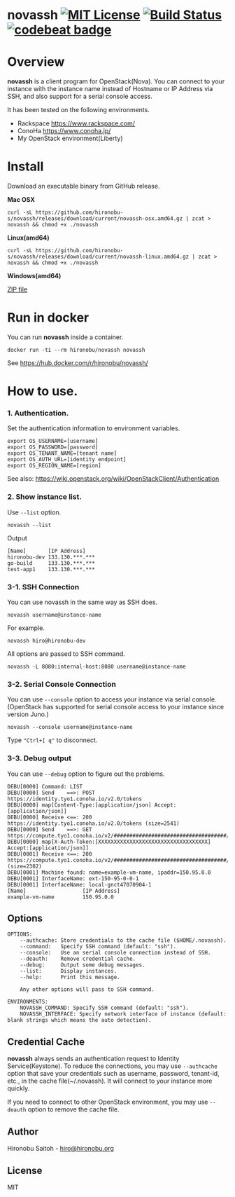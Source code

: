 # novassh [![MIT License](http://img.shields.io/badge/license-MIT-blue.svg?style=flat)](LICENSE) [![Build Status](https://travis-ci.org/hironobu-s/novassh.svg?branch=master)](https://travis-ci.org/hironobu-s/novassh) [![codebeat badge](https://codebeat.co/badges/97e0e868-2796-41d9-82a1-d1740acdc4d3)](https://codebeat.co/projects/github-com-hironobu-s-novassh)

# Overview

**novassh** is a client program for OpenStack(Nova). You can connect to your instance with the instance name instead of Hostname or IP Address via SSH, and also support for a serial console access.

It has been tested on the following environments.

* Rackspace https://www.rackspace.com/
* ConoHa https://www.conoha.jp/
* My OpenStack environment(Liberty)


# Install

Download an executable binary from GitHub release.

**Mac OSX**

```shell
curl -sL https://github.com/hironobu-s/novassh/releases/download/current/novassh-osx.amd64.gz | zcat > novassh && chmod +x ./novassh
```

**Linux(amd64)**

```shell
curl -sL https://github.com/hironobu-s/novassh/releases/download/current/novassh-linux.amd64.gz | zcat > novassh && chmod +x ./novassh
```

**Windows(amd64)**

[ZIP file](https://github.com/hironobu-s/novassh/releases/download/current/novassh.amd64.zip)

# Run in docker

You can run **novassh** inside a container.

```
docker run -ti --rm hironobu/novassh novassh
```

See https://hub.docker.com/r/hironobu/novassh/

# How to use.

### 1. Authentication.

Set the authentication information to environment variables.

```shell
export OS_USERNAME=[username]
export OS_PASSWORD=[password]
export OS_TENANT_NAME=[tenant name]
export OS_AUTH_URL=[identity endpoint]
export OS_REGION_NAME=[region]
```

See also: https://wiki.openstack.org/wiki/OpenStackClient/Authentication

### 2. Show instance list.

Use ``--list`` option.

```
novassh --list
```

Output

```
[Name]       [IP Address]
hironobu-dev 133.130.***.***
go-build     133.130.***.***
test-app1    133.130.***.***
```

### 3-1. SSH Connection

You can use novassh in the same way as SSH does.

```shell
novassh username@instance-name
```

For example.

```shell
novassh hiro@hironobu-dev
```

All options are passed to SSH command.

```shell
novassh -L 8080:internal-host:8080 username@instance-name
```

### 3-2. Serial Console Connection

You can use ```--console``` option to access your instance via serial console. (OpenStack has supported for serial console access to your instance since version Juno.)

```shell
novassh --console username@instance-name
```

Type ```"Ctrl+[ q"``` to disconnect.

### 3-3. Debug output

You can use ```--debug``` option to figure out the problems.

```
DEBU[0000] Command: LIST
DEBU[0000] Send    ==>: POST https://identity.tyo1.conoha.io/v2.0/tokens
DEBU[0000] map[Content-Type:[application/json] Accept:[application/json]]
DEBU[0000] Receive <==: 200 https://identity.tyo1.conoha.io/v2.0/tokens (size=2541)
DEBU[0000] Send    ==>: GET https://compute.tyo1.conoha.io/v2/####################################/servers/detail
DEBU[0000] map[X-Auth-Token:[XXXXXXXXXXXXXXXXXXXXXXXXXXXXXXXXXXX] Accept:[application/json]]
DEBU[0001] Receive <==: 200 https://compute.tyo1.conoha.io/v2/####################################/servers/detail (size=2302)
DEBU[0001] Machine found: name=example-vm-name, ipaddr=150.95.0.0
DEBU[0001] InterfaceName: ext-150-95-0-0-1
DEBU[0001] InterfaceName: local-gnct47070904-1
[Name]                  [IP Address]
example-vm-name         150.95.0.0
```

## Options

```
OPTIONS:
	--authcache: Store credentials to the cache file ($HOME/.novassh).
	--command:   Specify SSH command (default: "ssh").
	--console:   Use an serial console connection instead of SSH.
	--deauth:    Remove credential cache.
	--debug:     Output some debug messages.
	--list:      Display instances.
	--help:      Print this message.

    Any other options will pass to SSH command.

ENVIRONMENTS:
	NOVASSH_COMMAND: Specify SSH command (default: "ssh").
	NOVASSH_INTERFACE: Specify network interface of instance (default: blank strings which means the auto detection).
```

## Credential Cache

**novassh** always sends an authentication request to Identity Service(Keystone). To reduce the connections, you may use ```--authcache``` option that save your credentials such as username, password, tenant-id, etc., in the cache file(~/.novassh). It will connect to your instance more quickly.

If you need to connect to other OpenStack environment, you may use ```--deauth``` option to remove the cache file.

## Author

Hironobu Saitoh - hiro@hironobu.org

## License

MIT
